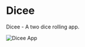 # Dicee
Dicee - A two dice rolling app.

![Dicee App](https://github.com/Abhiuvc/Dicee/blob/master/Dicee.JPG?raw=true)
